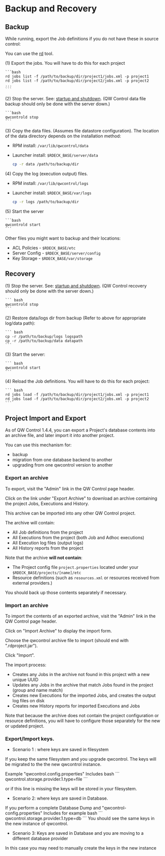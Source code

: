 # Backup and Recovery

## Backup

While running, export the Job definitions if you do not have these in source control:

You can use the [rd] tool.

(1) Export the jobs. You will have to do this for each project

    ```bash
    rd jobs list -f /path/to/backup/dir/project1/jobs.xml -p project1
    rd jobs list -f /path/to/backup/dir/project2/jobs.xml -p project2
    ...
    ```

(2) Stop the server. See: [startup and shutdown](/administration/maintenance/startup.md). (QW Control data file backup should only be done with the server down.)

    ```bash
    qwcontrold stop
    ```

(3) Copy the data files. (Assumes file datastore configuration). The
location of the data directory depends on the installation method:

- RPM install: `/var/lib/qwcontrol/data`
- Launcher install: `$RDECK_BASE/server/data`


    ```bash
    cp -r data /path/to/backup/dir
    ```

(4) Copy the log (execution output) files.

- RPM install: `/var/lib/qwcontrol/logs`
- Launcher install: `$RDECK_BASE/var/logs`


    ```bash
    cp -r logs /path/to/backup/dir
    ```

(5) Start the server

    ```bash
    qwcontrold start
    ```
    
Other files you might want to backup and their locations:
- ACL Policies - `$RDECK_BASE/etc`
- Server Config - `$RDECK_BASE/server/config`
- Key Storage - `$RDECK_BASE/var/storage`

[rd]: https://qwcontrol.github.io/qwcontrol-cli/

## Recovery

(1) Stop the server. See: [startup and shutdown](/administration/maintenance/startup.md). (QW Control recovery should only be done with the server down.)

    ``` bash
    qwcontrold stop
    ```

(2) Restore data/logs dir from backup (Refer to above for appropriate log/data path):

    ``` bash
    cp -r /path/to/backup/logs logspath
    cp -r /path/to/backup/data datapath
    ```

(3) Start the server:

    ``` bash
    qwcontrold start
    ```

(4) Reload the Job definitions. You will have to do this for each project:

    ``` bash
    rd jobs load -f /path/to/backup/dir/project1/jobs.xml -p project1
    rd jobs load -f /path/to/backup/dir/project2/jobs.xml -p project2
    ```

## Project Import and Export

As of QW Control 1.4.4, you can export a Project's database contents into an archive file, and later import it into another project.

You can use this mechanism for:

- backup
- migration from one database backend to another
- upgrading from one qwcontrol version to another

### Export an archive

To export, visit the "Admin" link in the QW Control page header.

Click on the link under "Export Archive" to download an archive containing the project Jobs, Executions and History.

This archive can be imported into any other QW Control project.

The archive will contain:

- All Job definitions from the project
- All Executions from the project (both Job and Adhoc executions)
- All Execution log files (output logs)
- All History reports from the project

Note that the archive **will not contain**:

- The Project config file `project.properties` located under your `$RDECK_BASE/projects/[name]/etc`
- Resource definitions (such as `resources.xml` or resources received from external providers.)

You should back up those contents separately if necessary.

### Import an archive

To import the contents of an exported archive, visit the "Admin" link in the QW Control page header.

Click on "Import Archive" to display the import form.

Choose the qwcontrol archive file to import (should end with ".rdproject.jar").

Click "Import".

The import process:

- Creates any Jobs in the archive not found in this project with a new unique UUID
- Updates any Jobs in the archive that match Jobs found in the project (group and name match)
- Creates new Executions for the imported Jobs, and creates the output log files on disk
- Creates new History reports for imported Executions and Jobs

Note that because the archive does not contain the project configuration or resource definitions, you
will have to configure those separately for the new or updated project.


### Export/Import keys. 

- Scenario 1 : where keys are saved in filesystem 

If you keep the same filesystem and you upgrade qwcontrol. The keys will be migrated to the the new qwcontrol instance. 

Example "qwcontrol.config.properties" Includes
bash ´´´
qwcontrol.storage.provider.1.type=file
´´´

or if this line is missing the keys will be stored in your filesystem. 

- Scenario 2: where keys are saved in Database. 

If you perform a complete Database Dump and "qwcontrol-config.properties" Includes for example
bash ´´´
qwcontrol.storage.provider.1.type=db
´´´
You should see the same keys in the new instance of qwcontrol. 

- Scenario 3: Keys are saved in Database and you are moving to a different database provider

In this case you may need to manually create the keys in the new instance 
